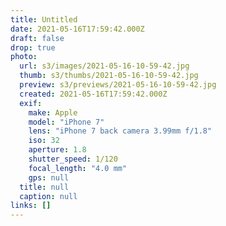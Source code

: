 ```yaml
---
title: Untitled
date: 2021-05-16T17:59:42.000Z
draft: false
drop: true
photo:
  url: s3/images/2021-05-16-10-59-42.jpg
  thumb: s3/thumbs/2021-05-16-10-59-42.jpg
  preview: s3/previews/2021-05-16-10-59-42.jpg
  created: 2021-05-16T17:59:42.000Z
  exif:
    make: Apple
    model: "iPhone 7"
    lens: "iPhone 7 back camera 3.99mm f/1.8"
    iso: 32
    aperture: 1.8
    shutter_speed: 1/120
    focal_length: "4.0 mm"
    gps: null
  title: null
  caption: null
links: []
---
```

